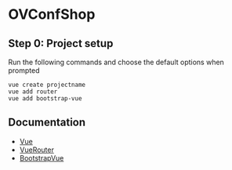 # OVConfShop

## Step 0: Project setup

Run the following commands and choose the default options when prompted
```
vue create projectname
vue add router
vue add bootstrap-vue
```

## Documentation
 - [Vue](https://vuejs.org/v2/guide/)
 - [VueRouter](https://router.vuejs.org/guide/)
 - [BootstrapVue](https://bootstrap-vue.js.org/docs)
